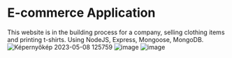 # E-commerce Application

This website is in the building process for a company, selling clothing items and printing t-shirts.
Using NodeJS, Express, Mongoose, MongoDB.
![Képernyőkép 2023-05-08 125759](https://user-images.githubusercontent.com/130675477/236806495-a8ab3d05-8fe3-4f00-b518-7e7c6639d27a.jpg)
![image](https://user-images.githubusercontent.com/130675477/236806794-da9f963b-aac4-4d1a-8cff-b43bd5f7b241.png)
![image](https://user-images.githubusercontent.com/130675477/236807149-beef27a8-255b-4a45-b22a-616b0a4dc3f2.png)
